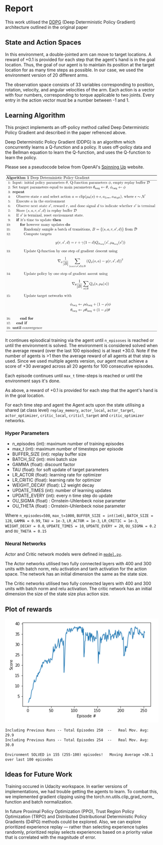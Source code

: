 # Report

This work utilised the [DDPG](https://arxiv.org/abs/1509.02971) (Deep Deterministic Policy Gradient) architecture outlined in the original paper

## State and Action Spaces

In this environment, a double-jointed arm can move to target locations. A reward of +0.1 is provided for each step that the agent's hand is in the goal location. Thus, the goal of our agent is to maintain its position at the target location for as many time steps as possible. In our case, we used the environment version of 20 different arms.

The observation space consists of 33 variables corresponding to position, rotation, velocity, and angular velocities of the arm. Each action is a vector with four numbers, corresponding to torque applicable to two joints. Every entry in the action vector must be a number between -1 and 1.

## Learning Algorithm

This project implements an off-policy method called Deep Deterministic Policy Gradient and described in the paper refrenced above.

Deep Deterministic Policy Gradient (DDPG) is an algorithm which concurrently learns a Q-function and a policy. It uses off-policy data and the Bellman equation to learn the Q-function, and uses the Q-function to learn the policy.

Please see a pseudocode below from OpenAI's [Spinning Up](https://spinningup.openai.com/en/latest/algorithms/ddpg.html) website.

![pseudocode](pseudocode.png)

It continues episodical training via the agent until `n_episoses` is reached or until the environment is solved. The  environment is considered solved when the average reward (over the last 100 episodes) is at least +30.0. Note if the number of agents is >1 then the average reward of all agents at that step is used. Since we used multiple agents version, our agent must achieve a score of +30 averaged across all 20 agents for 100 consecutive episodes.

Each episode continues until `max_t` time-steps is reached or until the environment says it's done.

As above, a reward of +0.1 is provided for each step that the agent's hand is in the goal location.

For each time step and agent the Agent acts upon the state utilising a shared (at class level) `replay_memory`, `actor_local`, `actor_target`, `actor_optimizer`, `critic_local`, `criticl_target` and `critic_optimizer` networks.

### Hyper Parameters

- n_episodes (int): maximum number of training episodes
- max_t (int): maximum number of timesteps per episode
- BUFFER_SIZE (int): replay buffer size
- BATCH_SIZ (int): mini batch size
- GAMMA (float): discount factor
- TAU (float): for soft update of target parameters
- LR_ACTOR (float): learning rate for optimizer
- LR_CRITIC (float): learning rate for optimizer
- WEIGHT_DECAY (float): L2 weight decay
- UPDATE_TIMES (int): number of learning updates
- UPDATE_EVERY (int): every n time step do update
- OU_SIGMA (float) : Ornstein-Uhlenbeck noise parameter
- OU_THETA (float) : Ornstein-Uhlenbeck noise parameter


Where 
`n_episodes=500`, `max_t=1000`, `BUFFER_SIZE = int(1e6)`, `BATCH_SIZE = 128`, `GAMMA = 0.99`, `TAU = 1e-3`, `LR_ACTOR = 1e-3`, `LR_CRITIC = 1e-3`, `WEIGHT_DECAY = 0.0`, `UPDATE_TIMES = 10`, `UPDATE_EVERY = 20`, `OU_SIGMA = 0.2` and `OU_THETA = 0.15`


### Neural Networks

Actor and Critic network models were defined in [`model.py`](https://github.com/rmoin/ContinuousControl/blob/master/model.py).

The Actor networks utilised two fully connected layers with 400 and 300 units with batch norm, relu activation and tanh activation for the action space. The network has an initial dimension the same as the state size.

The Critic networks utilised two fully connected layers with 400 and 300 units with batch norm and relu activation. The critic network has  an initial dimension the size of the state size plus action size.

## Plot of rewards
![results](plot.png)

```
Including Previous Runs -- Total Episodes 250  -- 	Real Mov. Avg: 29.9
Including Previous Runs -- Total Episodes 254  -- 	Real Mov. Avg: 30.0

Environment SOLVED in 155 (255-100) episodes!	Moving Average =30.1 over last 100 episodes

```

## Ideas for Future Work

Training occured in Udacity workspace. In earlier versions of implementations, we had trouble getting the agents to learn. To combat this, we implemented gradient clipping using the torch.nn.utils.clip_grad_norm_ function and batch normalization.

In future Proximal Policy Optimization (PPO), Trust Region Policy Optimization (TRPO) and Distributed Distributional Deterministic Policy Gradients (D4PG) methods could be explored. Also, we can explore prioritized experience replay — rather than selecting experience tuples randomly, prioritized replay selects experiences based on a priority value that is correlated with the magnitude of error. 
